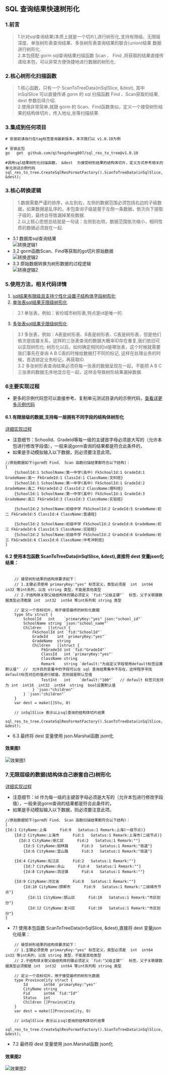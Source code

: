 ## SQL 查询结果快速树形化  

### 1.前言  
>   1.针对sql查询结果(本质上就是一个切片),进行树形化,支持有限级、无限级深度、单张树形表查询结果、多张树形表查询结果的联合(union)结果 数据进行树形化.      
>   2.本包搭配 gorm sql查询结果扫描函数 Scan 、 Find ,将获取的结果直接传递给本包，可以非常方便快捷地进行数据的树形化.  
 

###  2.核心树形化扫描函数    
>  1.核心函数，只有一个 ScanToTreeData(inSqlSlice, &dest), 其中 inSqlSlice 可以直接传递 gorm 的 sql 扫描函数 Find 、Scan获取的结果, dest 参数后续介绍.    
>  2.使用非常简单,就跟 gorm 的 Scan、Find函数类似，定义一个接受树形结果的结构体切片，传入地址,坐等扫描结果.  

### 3.集成到任何项目  
```code  
# 安装前请自行在tag标签查询最新版本，本次我们以 v1.0.10为例

# 安装此包
go   get  github.com/qifengzhang007/sql_res_to_tree@v1.0.10

#调用sql结果树形化扫描函数， &dest  为接受树形结果的结构体切片，定义方式参考相关的单元测试示例代码  
sql_res_to_tree.CreateSqlResFormatFactory().ScanToTreeData(inSqlSlice, &dest);

```

### 3.核心转换逻辑
> 1.数据需要严谨的排序，从左到右，左侧的数据范围必须包括右边的子级数据，如果数据是乱序的，本包查询子级是基于左侧一条数据，依次向下提取子级的，最终会导致漏掉某些数据.    
> 2.以上核心思想总结就是一句话：左侧到右侧，数据范围依次缩小，相同性质的数据必须放在一起.    
- 3.1 数据库sql查询结果  
  ![转换逻辑1](https://www.ginskeleton.com/images/sql0.png)
- 3.2 gorm函数Scan、Find等获取的go切片原始数据  
  ![转换逻辑2](https://www.ginskeleton.com/images/sql1.png)
- 3.3 原始数据转换为树形数据的过程逻辑    
  ![转换逻辑2](https://www.ginskeleton.com/images/process2.png)

###  5.使用方法，相关代码详情
1. [sql结果有限级且支持个性化设置子结构体字段树形化](./test/dataToTree_test.go)  
2. [单张表sql结果无限级树形化](./test/dataToTree2_test.go)  
> 2.1 单张表，例如：省份城市树形表,特点是id是唯一的.  

3. [多张表sql结果无限级树形化](./test/dataToTree3_test.go)  
> 3.1 多张表，例如：A表是树形表、B表是树形表、C表是树形表，但是他们依次是挂接关系，这样的三张表查询的数据大概率ID存在重复,我们依旧可以实现树形化.
> 树形化以后，如何确定相同的id是哪张表，这个时候就需要我们事先在查询 A B C表的时候给数据打不同的标记, 这样在处理业务的时候，首选锁定业务标记，再获取ID.  
> 3.2 多张树形表查询结果必须将每一张表的数据呈现在一起，不能把 A B C三张表的数据无序地混合在一起，这样会导致树形结果漏掉数据.  

###  6主要实现过程  
- 更多的示例代码您可以直接参考、复制单元测试目录内的示例代码，[查看详更多示例代码](./test/)  
#### 6.1.有限层级的数据,支持每一层拥有不同字段的结构体树形化     
[详细实现过程](./test/dataToTree_test.go)  
- 注意细节：SchoolId、GradeId等每一级的主键首字母必须是大写的（允许本包进行修改字段值），一般来说gorm查询的结果都是符合此条件的，
- 如果是手动模拟输入以下数据，则必须要注意此项。  
```code   
//原始数据如下(gorm的 Find、 Scan 函数扫描结果都符合以下结构)：
[
	{SchoolId:1 SchoolName:第一中学(高中) FkSchoolId:1 GradeId:1 GradeName:高一 FkGradeId:1 ClassId:1 ClassName:文科班} 
	{SchoolId:1 SchoolName:第一中学(高中) FkSchoolId:1 GradeId:2 GradeName:高二 FkGradeId:2 ClassId:2 ClassName:理科班} 
	{SchoolId:1 SchoolName:第一中学(高中) FkSchoolId:1 GradeId:3 GradeName:高三 FkGradeId:3 ClassId:3 ClassName:实验班} 

	{SchoolId:2 SchoolName:初级中学 FkSchoolId:2 GradeId:5 GradeName:初二 FkGradeId:5 ClassId:4 ClassName:普通班}

	{SchoolId:2 SchoolName:初级中学 FkSchoolId:2 GradeId:6 GradeName:初三 FkGradeId:6 ClassId:5 ClassName:实验班} 
	{SchoolId:2 SchoolName:初级中学 FkSchoolId:2 GradeId:6 GradeName:初三 FkGradeId:6 ClassId:6 ClassName:中考冲刺班}
]
```
####  6.2 使用本包函数 ScanToTreeData(inSqlSlice, &dest),直接将 dest 变量json化结果：
```code
	
	// 接受树形结果的结构体要求如下：
	// 1.主键必须使用 primaryKey:"yes" 标签定义，类型必须是  int  int64 in32 等int系列，以及 string 类型，不能是其他类型
	// 2.子结构体关联父级结构体的键必须定义 `fid:"父级主键"`  标签，父子关联键数据类型必须都是 int  int32  int64 等int系列和 string 类型
	
	// 定义一个目标切片，用于接受最终的树形化数据
	type Stu struct {
		SchoolId   int    `primaryKey:"yes" json:"school_id"`
		SchoolName string `json:"school_name"`
		Children   []struct {
			FkSchoolId int `fid:"SchoolId"`
			GradeId    int `primaryKey:"yes"`
			GradeName  string
			Children   []struct {
				FkGradeId int `fid:"GradeId"`
				ClassId   int `primaryKey:"yes"`
				ClassName string
				Remark    string `default:"为自定义字段使用default标签设置默认值"` //  允许目的变量中的字段可以在 sql 查询结果集中不存在，这样程序寻找default标签对应的值进行赋值，否则就是默认空值
				TestInt   int    `default:"100"`   // default 标签只支持为 int  int16  int32  int64  string  bool设置默认值
			} `json:"children"`
		} `json:"children"`
	}
	var dest = make([]Stu, 0)

    // inSqlSlice 表示以上sql查询的结构体切片结果
    sql_res_to_tree.CreateSqlResFormatFactory().ScanToTreeData(inSqlSlice, &dest);

```
- 6.3  最终将 dest 变量使用 json.Marshal函数 json化  
#### 效果图1  
![效果图1](https://www.ginskeleton.com/images/tree1.jpg)  


###  7.无限层级的数据(结构体自己嵌套自己)树形化  
[详细实现过程](./test/dataToTree2_test.go)    
- 注意细节：Id 作为每一级的主键首字母必须是大写的（允许本包进行修改字段值），一般来说gorm查询的结果都是符合此条件的，
- 如果是手动模拟输入以下数据，则必须要注意此项。
```code   
//原始数据如下(gorm的 Find、 Scan 函数扫描结果都符合以下结构)：  
[
{Id:1 CityName:上海      Fid:0   Satatus:1 Remark:上海(一级节点)}
    {Id:2 CityName:上海市      Fid:1   Satatus:1 Remark:上海市(二级节点)}
	  {Id:3 CityName:徐汇区      Fid:2   Satatus:1 Remark:""}
	    {Id:5 CityName:田林路      Fid:3   Satatus:1 Remark:"街道"}
	    {Id:6 CityName:宜山路      Fid:3   Satatus:1 Remark:"街道"}

	{Id:4 CityName:松江区      Fid:2   Satatus:1 Remark:""}
	    {Id:7 CityName:佘山      Fid:4   Satatus:1 Remark:""}
	    {Id:8 CityName:泗泾镇      Fid:4   Satatus:1 Remark:""}

    {Id:9 CityName:河北省      Fid:0   Satatus:1 Remark:""}
	    {Id:10 CityName:邯郸市      Fid:9   Satatus:1 Remark:"二级城市节点"}
	      {Id:11 CityName:邯山区      Fid:10   Satatus:1 Remark:"市区划分"}
	      {Id:12 CityName:复兴区      Fid:10   Satatus:1 Remark:"市区划分"}
]
```

- 7.1 使用本包函数 ScanToTreeData(inSqlSlice, &dest),直接将 dest 变量json化结果： 
```code
	// 接受树形结果的结构体要求如下：
	// 1.主键必须使用 primaryKey:"yes" 标签定义，类型必须是  int  int64 in32 等int系列，以及 string 类型，不能是其他类型
	// 2.子结构体关联父级结构体的键必须定义 `fid:"父级主键"`  标签，父子关联键数据类型必须都是 int  int32  int64 等int系列和 string 类型
	
	// 定义一个目标切片，用于接受最终的树形化数据
	type ProvinceCity struct {
		Id       int64 `primaryKey:"yes"`
		CityName string
		Fid      int64 `fid:"Id"`
		Status   int
		Children []ProvinceCity
	}
	var dest = make([]ProvinceCity, 0)

    // inSqlSlice 表示以上sql查询的结构体切片结果
    sql_res_to_tree.CreateSqlResFormatFactory().ScanToTreeData(inSqlSlice, &dest);

```
- 7.2  最终将 dest 变量使用 json.Marshal函数 json化  
#### 效果图2  
![效果图2](https://www.ginskeleton.com/images/tree2.jpg)  

